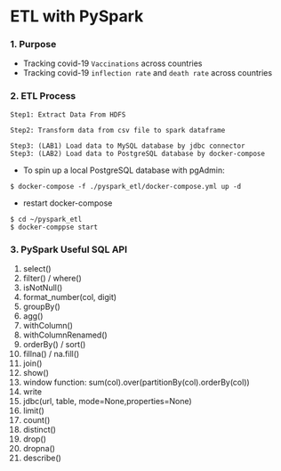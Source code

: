 # ETL with PySpark

### 1. Purpose 

* Tracking covid-19 `Vaccinations` across countries
* Tracking  covid-19 `inflection rate` and `death rate`  across countries

### 2. ETL Process

```
Step1: Extract Data From HDFS

Step2: Transform data from csv file to spark dataframe 

Step3: (LAB1) Load data to MySQL database by jdbc connector
Step3: (LAB2) Load data to PostgreSQL database by docker-compose 
```

* To spin up a local PostgreSQL database with pgAdmin:

```shell
$ docker-compose -f ./pyspark_etl/docker-compose.yml up -d 
```

* restart docker-compose

```shell
$ cd ~/pyspark_etl
$ docker-comppse start
```

### 3. PySpark Useful SQL API 
1. select()
2. filter() / where()
3. isNotNull()
4. format_number(col, digit)
5. groupBy()
6. agg()
7. withColumn()
8. withColumnRenamed()
9. orderBy() / sort()
10. fillna() / na.fill()
11. join()
12. show()
13. window function: sum(col).over(partitionBy(col).orderBy(col))
14. write
15. jdbc(url, table, mode=None,properties=None)
16. limit()
17. count()
18. distinct()
19. drop()
20. dropna()
21. describe()
